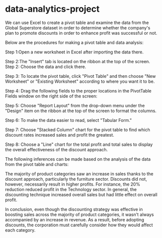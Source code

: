 # data-analytics-project
We can use Excel to create a pivot table and examine the data from the Global Superstore dataset in order to determine whether the company's plan to promote discounts in order to enhance profit was successful or not.

Below are the procedures for making a pivot table and data analysis:

Step 1:Open a new worksheet in Excel after importing the data there.

Step 2:The "Insert" tab is located on the ribbon at the top of the screen. Step 2: Choose the data and click there.

Step 3: To locate the pivot table, click "Pivot Table" and then choose "New Worksheet" or "Existing Worksheet" according to where you want it to be.

Step 4: Drag the following fields to the proper locations in the PivotTable Fields window on the right side of the screen:

Step 5: Choose "Report Layout" from the drop-down menu under the "Design" item on the ribbon at the top of the screen to format the columns.

Step 6: To make the data easier to read, select "Tabular Form."

Step 7: Choose "Stacked Column" chart for the pivot table to find which discount rates increased sales and profit the greatest.

Step 8: Choose a "Line" chart for the total profit and total sales to display the overall effectiveness of the discount approach.

The following inferences can be made based on the analysis of the data from the pivot table and charts:

The majority of product categories saw an increase in sales thanks to the discount approach, particularly the furniture sector.
Discounts did not, however, necessarily result in higher profits. For instance, the 20% reduction reduced profit in the Technology sector.
In general, the discounting technique increased overall sales but had little effect on overall profit.

In conclusion, even though the discounting strategy was effective in boosting sales across the majority of product categories, 
it wasn't always accompanied by an increase in revenue. As a result, before adopting discounts, the corporation must carefully 
consider how they would affect each category.
